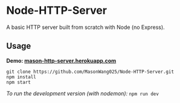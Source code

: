 # Node-HTTP-Server

A basic HTTP server built from scratch with Node (no Express).

## Usage

<b>Demo: <a href="http://mason-http-server.herokuapp.com/">mason-http-server.herokuapp.com</a></b>

```shell
git clone https://github.com/MasonWang025/Node-HTTP-Server.git
npm install
npm start
```

<i>To run the development version (with nodemon):</i> `npm run dev`
